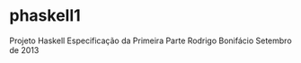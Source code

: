 phaskell1
=========

Projeto Haskell Especificação da Primeira Parte Rodrigo Bonifácio Setembro de 2013
